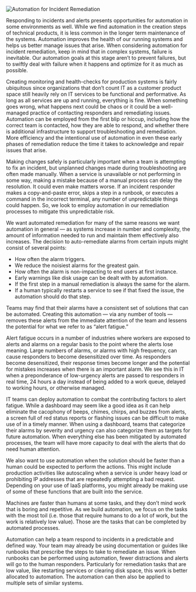 
![Automation for Incident Remediation](../assets/img/headers/AR_IR.png)

Responding to incidents and alerts presents opportunities for automation in some environments as well. While we find automation in the creation steps of technical products, it is less common in the longer term maintenance of the systems. Automation improves the health of our running systems and helps us better manage issues that arise. When considering automation for incident remediation, keep in mind that in complex systems, failure is inevitable. Our automation goals at this stage aren’t to prevent failures, but to swiftly deal with failure when it happens and optimize for it as much as possible.

Creating monitoring and health-checks for production systems is fairly ubiquitous since organizations that don’t count IT as a customer product space still heavily rely on IT services to be functional and performative. As long as all services are up and running, everything is fine. When something goes wrong, what happens next could be chaos or it could be a well-managed practice of contacting responders and remediating issues. Automation can be employed from the first blip or hiccup, including how the correct team is contacted, how they are able to respond, and whether there is additional infrastructure to support troubleshooting and remediation. More efficiency and the intentional use of automation in even these early phases of remediation reduce the time it takes to acknowledge and repair issues that arise.

Making changes safely is particularly important when a team is attempting to fix an incident, but unplanned changes made during troubleshooting are often made manually. When a service is unavailable or not performing in some way, making a mistake because of a manual process can delay the resolution. It could even make matters worse. If an incident responder makes a copy-and-paste error, skips a step in a runbook, or executes a command in the incorrect terminal, any number of unpredictable things could happen. So, we look to employ automation in our remediation processes to mitigate this unpredictable risk.

We want automated remediation for many of the same reasons we want automation in general — as systems increase in number and complexity, the amount of information needed to run and maintain them effectively also increases. The decision to auto-remediate alarms from certain inputs might consist of several points:

* How often the alarm triggers.
* We reduce the noisiest alarms for the greatest gain.
* How often the alarm is non-impacting to end users at first instance.
* Early warnings like disk usage can be dealt with by automation.
* If the first step in a manual remediation is always the same for the alarm.
* If a human typically restarts a service to see if that fixed the issue, the automation should do that step.

Teams may find that their alarms have a consistent set of solutions that can be automated. Creating this automation — via any number of tools — removes these alerts from the immediate attention of the team and lessens the potential for what we refer to as “alert fatigue.”

Alert fatigue occurs in a number of industries where workers are exposed to alerts and alarms on a regular basis to the point where the alerts lose meaning. Large numbers of alarms, or alarms with high frequency, can cause responders to become desensitized over time. As responders become desensitized, their response times become longer and the potential for mistakes increases when there is an important alarm. We see this in IT when a preponderance of low-urgency alerts are passed to responders in real time, 24 hours a day instead of being added to a work queue, delayed to working hours, or otherwise managed.

IT teams can deploy automation to combat the contributing factors to alert fatigue. While a dashboard may seem like a good idea as it can help eliminate the cacophony of beeps, chimes, chirps, and buzzes from alerts, a screen full of red status reports or flashing issues can be difficult to make use of in a timely manner. When using a dashboard, teams that categorize their alarms by severity and urgency can also categorize them as targets for future automation. When everything else has been mitigated by automated processes, the team will have more capacity to deal with the alerts that do need human attention.

We also want to use automation when the solution should be faster than a human could be expected to perform the actions. This might include production activities like autoscaling when a service is under heavy load or prohibiting IP addresses that are repeatedly attempting a bad request. Depending on your use of IaaS platforms, you might already be making use of some of these functions that are built into the service.

Machines are faster than humans at some tasks, and they don’t mind work that is boring and repetitive. As we build automation, we focus on the tasks with the most toil (i.e. those that require humans to do a lot of work, but the work is relatively low value). Those are the tasks that can be completed by automated processes.

Automation can help a team respond to incidents in a predictable and defined way. Your team may already be using documentation or guides like runbooks that prescribe the steps to take to remediate an issue. When runbooks can be performed using automation, fewer distractions and alerts will go to the human responders. Particularly for remediation tasks that are low value, like restarting services or clearing disk space, this work is better allocated to automation. The automation can then also be applied to multiple sets of similar systems.
